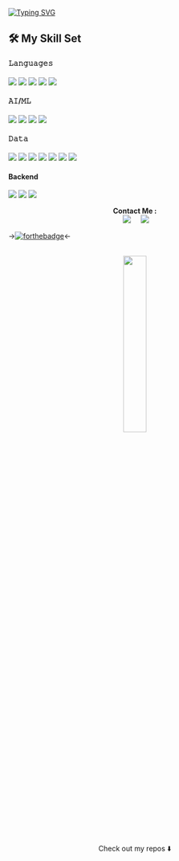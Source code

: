 [![Typing SVG](https://readme-typing-svg.herokuapp.com?font=Input&size=30&duration=3000&color=1EFF07&multiline=true&width=700&height=150&lines=HI+THERE%2C;I'AM+ALIF+ADWITIYA;MACHINE+LEARNING+%26+BACKEND+DEVELOPER;++++++++++++++++++)](https://git.io/typing-svg)

 ## 🛠️ My Skill Set

#### 𝙻𝚊𝚗𝚐𝚞𝚊𝚐𝚎𝚜
 <img src = "https://img.shields.io/badge/Python-FFD43B?style=for-the-badge&logo=python&logoColor=darkgreen"/> <img src = "https://img.shields.io/badge/javascript-%23323330.svg?style=for-the-badge&logo=javascript&logoColor=%23F7DF1E"/> <img src = "https://img.shields.io/badge/-SQL-blue?style=for-the-badge"/>
 <img src = "https://img.shields.io/badge/html5-%23E34F26.svg?style=for-the-badge&logo=html5&logoColor=white"/>
 <img src = "https://img.shields.io/badge/css3-%231572B6.svg?style=for-the-badge&logo=css3&logoColor=white"/>


 #### 𝙰𝙸/𝙼𝙻
 <img src = "https://img.shields.io/badge/scikit_learn-F7931E?style=for-the-badge&logo=scikit-learn&logoColor=white"/> <img src = "https://img.shields.io/badge/OpenCV-27338e?style=for-the-badge&logo=OpenCV&logoColor=white"/>
 <img src = "https://img.shields.io/badge/TensorFlow-FF6F00?style=for-the-badge&logo=TensorFlow&logoColor=white"/>
 <img src = "https://img.shields.io/badge/Keras-D00000?style=for-the-badge&logo=Keras&logoColor=white"/>

 
 #### 𝙳𝚊𝚝𝚊
 <img src = "https://img.shields.io/badge/Numpy-777BB4?style=for-the-badge&logo=numpy&logoColor=white"/>  <img src = "https://img.shields.io/badge/Pandas-2C2D72?style=for-the-badge&logo=pandas&logoColor=white"/>
  <img src = "https://img.shields.io/badge/Plotly-239120?style=for-the-badge&logo=plotly&logoColor=white"/>
  <img src = "https://img.shields.io/badge/matplotlib-004088?style=for-the-badge&logo=matplotlib&logoColor=white"/> 
  <img src = "https://img.shields.io/badge/-Tableau-blue?style=for-the-badge&logo=Tableau"/> <img src = "https://img.shields.io/badge/PostgreSQL-316192?style=for-the-badge&logo=postgresql&logoColor=white"/> <img src = "https://img.shields.io/badge/MySQL-00000F?style=for-the-badge&logo=mysql&logoColor=white"/>
  
 #### Backend
<img src = "https://img.shields.io/badge/NPM-%23000000.svg?style=for-the-badge&logo=npm&logoColor=white"/> <img src = "https://img.shields.io/badge/node.js-6DA55F?style=for-the-badge&logo=node.js&logoColor=white"/> <img src = "https://img.shields.io/badge/-HAPI-lightgrey?style=for-the-badge"/>

<p align="center">
  <a/><b>Contact Me :</b></a></br>&nbsp;&nbsp;&nbsp;&nbsp;
  <a href="mailto:alifadwitiyap@gmail.com"><img src="https://img.shields.io/badge/gmail-%23D14836.svg?&style=for-the-badge&logo=gmail&logoColor=white" /></a>&nbsp;&nbsp;&nbsp;&nbsp;
  <a href="https://www.linkedin.com/in/alifadwitiyap/"><img src="https://img.shields.io/badge/linkedin-%230077B5.svg?&style=for-the-badge&logo=linkedin&logoColor=white" /></a>&nbsp;&nbsp;&nbsp;&nbsp;
</p> 
  
  ->[![forthebadge](https://forthebadge.com/images/badges/built-with-love.svg)](https://forthebadge.com)<-
  
  <div align="center">
  </br><img src="https://github-readme-stats.vercel.app/api/top-langs/?username=alifadwitiyap&theme=dracula" width="30%" />
   </br> <a/>Check out my repos ⬇️</a>
 </div>








